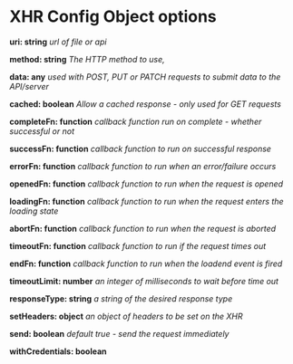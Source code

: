 # XHR Config Object options

**uri: string** _url of file or api_

**method: string** _The HTTP method to use,_

**data: any** _used with POST, PUT or PATCH requests to submit data to the API/server_

**cached: boolean**  _Allow a cached response - only used for GET requests_

**completeFn: function** _callback function run on complete - whether successful or not_

**successFn: function** _callback function to run on successful response_

**errorFn: function** _callback function to run when an error/failure occurs_

**openedFn: function** _callback function to run when the request is opened_

**loadingFn: function** _callback function to run when the request enters the loading state_

**abortFn: function** _callback function to run when the request is aborted_

**timeoutFn: function** _callback function to run if the request times out_

**endFn: function** _callback function to run when the loadend event is fired_

**timeoutLimit: number** _an integer of milliseconds to wait before time out_

**responseType: string** _a string of the desired response type_

**setHeaders: object** _an object of headers to be set on the XHR_

**send: boolean** _default true - send the request immediately_

**withCredentials: boolean**

